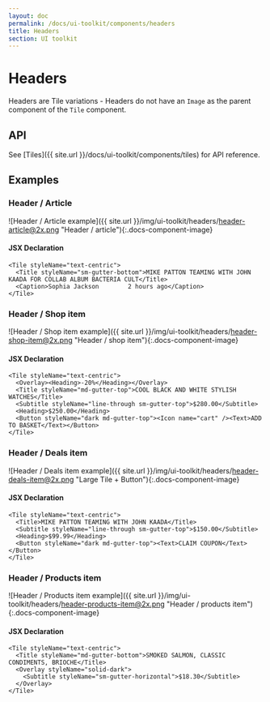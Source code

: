 ```yaml
---
layout: doc
permalink: /docs/ui-toolkit/components/headers
title: Headers
section: UI toolkit
---
```


# Headers

Headers are Tile variations - Headers do not have an `Image` as the parent component of the `Tile` component.

## API

See [Tiles]({{ site.url }}/docs/ui-toolkit/components/tiles) for API reference.

## Examples

### Header / Article
![Header / Article example]({{ site.url }}/img/ui-toolkit/headers/header-article@2x.png "Header / article"){:.docs-component-image}

#### JSX Declaration
```JSX
<Tile styleName="text-centric">
  <Title styleName="sm-gutter-bottom">MIKE PATTON TEAMING WITH JOHN KAADA FOR COLLAB ALBUM BACTERIA CULT</Title>
  <Caption>Sophia Jackson        2 hours ago</Caption>
</Tile>
```

### Header / Shop item
![Header / Shop item example]({{ site.url }}/img/ui-toolkit/headers/header-shop-item@2x.png "Header / shop item"){:.docs-component-image}

#### JSX Declaration
```JSX
<Tile styleName="text-centric">
  <Overlay><Heading>-20%</Heading></Overlay>
  <Title styleName="md-gutter-top">COOL BLACK AND WHITE STYLISH WATCHES</Title>
  <Subtitle styleName="line-through sm-gutter-top">$280.00</Subtitle>
  <Heading>$250.00</Heading>
  <Button styleName="dark md-gutter-top"><Icon name="cart" /><Text>ADD TO BASKET</Text></Button>
</Tile>
```

### Header / Deals item
![Header / Deals item example]({{ site.url }}/img/ui-toolkit/headers/header-deals-item@2x.png "Large Tile + Button"){:.docs-component-image}

#### JSX Declaration
```JSX
<Tile styleName="text-centric">
  <Title>MIKE PATTON TEAMING WITH JOHN KAADA</Title>
  <Subtitle styleName="line-through sm-gutter-top">$150.00</Subtitle>
  <Heading>$99.99</Heading>
  <Button styleName="dark md-gutter-top"><Text>CLAIM COUPON</Text></Button>
</Tile>
```

### Header / Products item
![Header / Products item example]({{ site.url }}/img/ui-toolkit/headers/header-products-item@2x.png "Header / products item"){:.docs-component-image}

#### JSX Declaration
```JSX
<Tile styleName="text-centric">
  <Title styleName="md-gutter-bottom">SMOKED SALMON, CLASSIC CONDIMENTS, BRIOCHE</Title>
  <Overlay styleName="solid-dark">
    <Subtitle styleName="sm-gutter-horizontal">$18.30</Subtitle>
  </Overlay>
</Tile>
```
